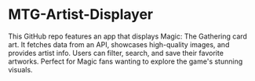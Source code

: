 # MTG-Artist-Displayer
This GitHub repo features an app that displays Magic: The Gathering card art. It fetches data from an API, showcases high-quality images, and provides artist info. Users can filter, search, and save their favorite artworks. Perfect for Magic fans wanting to explore the game's stunning visuals.
